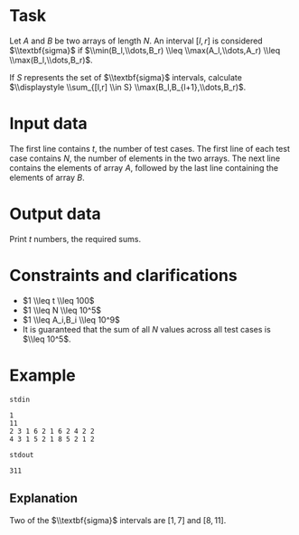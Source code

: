 # Task

Let $A$ and $B$ be two arrays of length $N$. An interval $[l,r]$ is considered $\\textbf{sigma}$ if $\\min(B_l,\\dots,B_r) \\leq \\max(A_l,\\dots,A_r) \\leq \\max(B_l,\\dots,B_r)$.

If $S$ represents the set of $\\textbf{sigma}$ intervals, calculate $\\displaystyle \\sum_{[l,r] \\in S} \\max(B_l,B_{l+1},\\dots,B_r)$.

# Input data

The first line contains $t$, the number of test cases. The first line of each test case contains $N$, the number of elements in the two arrays. The next line contains the elements of array $A$, followed by the last line containing the elements of array $B$.

# Output data

Print $t$ numbers, the required sums.

# Constraints and clarifications

* $1 \\leq t \\leq 100$
* $1 \\leq N \\leq 10^5$
* $1 \\leq A_i,B_i \\leq 10^9$
* It is guaranteed that the sum of all $N$ values across all test cases is $\\leq 10^5$.

# Example

`stdin`
```
1
11
2 3 1 6 2 1 6 2 4 2 2
4 3 1 5 2 1 8 5 2 1 2
```

`stdout`
```
311
```

## Explanation

Two of the $\\textbf{sigma}$ intervals are $[1,7]$ and $[8,11]$.